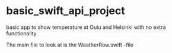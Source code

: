 # basic_swift_api_project
basic app to show temperature at Oulu and Helsinki with no extra functionality

The main file to look at is the WeatherRow.swift -file

